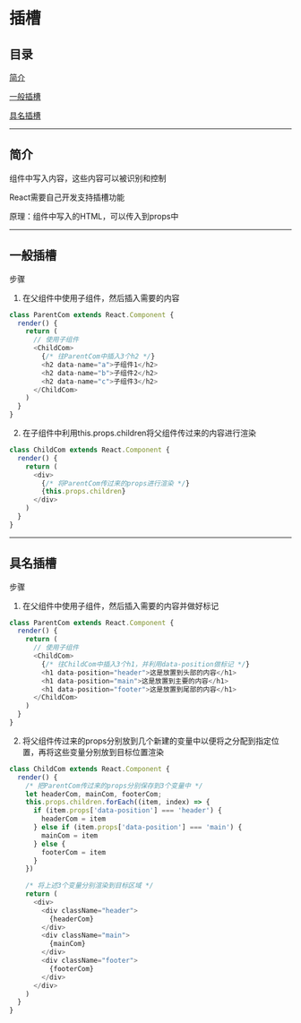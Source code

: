 # 插槽

## 目录

[简介](#jump1)

[一般插槽](#jump2)

[具名插槽](#jump3)

---	

<span id="jump1"></span>

## 简介

组件中写入内容，这些内容可以被识别和控制

React需要自己开发支持插槽功能

原理：组件中写入的HTML，可以传入到props中

---

<span id="jump2"></span>

## 一般插槽

步骤

1. 在父组件中使用子组件，然后插入需要的内容

```javascript
class ParentCom extends React.Component {
  render() {
    return (
      // 使用子组件
      <ChildCom>
        {/* 往ParentCom中插入3个h2 */}
        <h2 data-name="a">子组件1</h2>
        <h2 data-name="b">子组件2</h2>
        <h2 data-name="c">子组件3</h2>
      </ChildCom>
    )
  }
}
```

2. 在子组件中利用this.props.children将父组件传过来的内容进行渲染

```javascript
class ChildCom extends React.Component {
  render() {
    return (
      <div>
        {/* 将ParentCom传过来的props进行渲染 */}
        {this.props.children}
      </div>
    )
  }
}
```

---

<span id="jump3"></span>

## 具名插槽

步骤

1. 在父组件中使用子组件，然后插入需要的内容并做好标记

```javascript
class ParentCom extends React.Component {
  render() {
    return (
      // 使用子组件
      <ChildCom>
        {/* 往ChildCom中插入3个h1，并利用data-position做标记 */}
        <h1 data-position="header">这是放置到头部的内容</h1>
        <h1 data-position="main">这是放置到主要的内容</h1>
        <h1 data-position="footer">这是放置到尾部的内容</h1>
      </ChildCom>
    )
  }
}
```

2. 将父组件传过来的props分别放到几个新建的变量中以便将之分配到指定位置，再将这些变量分别放到目标位置渲染

```javascript
class ChildCom extends React.Component {
  render() {
    /* 把ParentCom传过来的props分别保存到3个变量中 */
    let headerCom, mainCom, footerCom;
    this.props.children.forEach((item, index) => {
      if (item.props['data-position'] === 'header') {
        headerCom = item
      } else if (item.props['data-position'] === 'main') {
        mainCom = item
      } else {
        footerCom = item
      }
    })
    
    /* 将上述3个变量分别渲染到目标区域 */
    return (
      <div>
        <div className="header">
          {headerCom}
        </div>
        <div className="main">
          {mainCom}
        </div>
        <div className="footer">
          {footerCom}
        </div>
      </div>
    )
  }
}
```
